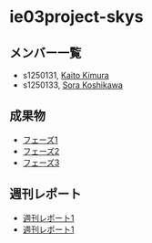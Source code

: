 # ie03project-skys

## メンバー一覧

- s1250131, [Kaito Kimura](https://github.com/s1250131-Kimura)
- s1250133, [Sora Koshikawa](https://github.com/s1250133-koshikawa)

## 成果物

- [フェーズ1](https://github.com/ie03-aizu-2019/ie03project-skys/tree/master/Phase1)
- [フェーズ2](https://github.com/ie03-aizu-2019/ie03project-skys/tree/master/Phase2)
- [フェーズ3](https://github.com/ie03-aizu-2019/ie03project-skys/tree/master/Phase3)

## 週刊レポート
- [週刊レポート1](https://github.com/ie03-aizu-2019/ie03project-skys/tree/master/Reports/report01.md)
- [週刊レポート1](https://github.com/ie03-aizu-2019/ie03project-skys/tree/master/Reports/report02.md)
